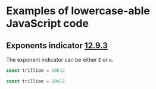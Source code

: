 # Examples of lowercase-able JavaScript code

## Exponents indicator [12.9.3](https://262.ecma-international.org/14.0/#prod-ExponentIndicator)

The exponent indicator can be either `E` or `e`. 

```js
const trillion = 10E12
```

```js
const trillion = 10e12
```

